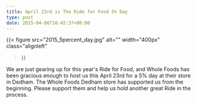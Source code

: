 ```yaml
---
title: April 23rd is The Ride for Food 5% Day
type: post
date: 2015-04-06T18:42:37+00:00
---
```

{{< figure
  src="2015_5percent_day.jpg"
  alt=""
  width="400px"
  class="alignleft"
>}}

We are just gearing up for this year's Ride for Food, and Whole Foods has been gracious enough to host us this April 23rd for a 5% day at their store in Dedham.
The Whole Foods Dedham store has supported us from the beginning.
Please support them and help us hold another great Ride in the process.
